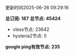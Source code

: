 更新时间2025-06-26 09:29:16

**总订阅: 187**
**总节点: 45424**
- vless节点: 23642
- hysteria2节点: 5

**google ping有效节点: 235**
